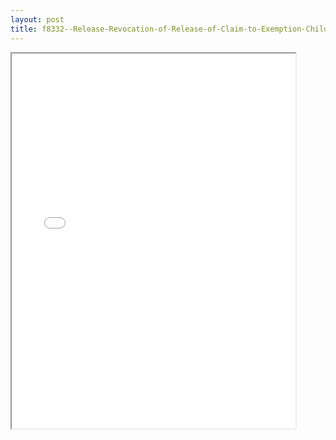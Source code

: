 ```yaml
---
layout: post
title: f8332--Release-Revocation-of-Release-of-Claim-to-Exemption-Child-by-Custodial-Parent
---
```


<div class="pdf-container">
<iframe src="/ea/_pdf-2-md/f8332--Release-Revocation-of-Release-of-Claim-to-Exemption-Child-by-Custodial-Parent.pdf" height="600" width="90%" allowFullScreen="true"></iframe>
</div>

